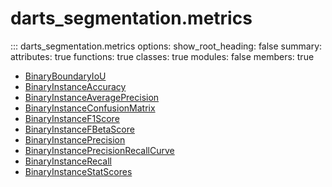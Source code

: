 # <code class='doc-symbol doc-symbol-nav doc-symbol-module'></code>darts_segmentation.metrics


::: darts_segmentation.metrics
    options:
      show_root_heading: false
      summary:
        attributes: true
        functions: true
        classes: true
        modules: false
      members: true
- [BinaryBoundaryIoU](BinaryBoundaryIoU.md)
- [BinaryInstanceAccuracy](BinaryInstanceAccuracy.md)
- [BinaryInstanceAveragePrecision](BinaryInstanceAveragePrecision.md)
- [BinaryInstanceConfusionMatrix](BinaryInstanceConfusionMatrix.md)
- [BinaryInstanceF1Score](BinaryInstanceF1Score.md)
- [BinaryInstanceFBetaScore](BinaryInstanceFBetaScore.md)
- [BinaryInstancePrecision](BinaryInstancePrecision.md)
- [BinaryInstancePrecisionRecallCurve](BinaryInstancePrecisionRecallCurve.md)
- [BinaryInstanceRecall](BinaryInstanceRecall.md)
- [BinaryInstanceStatScores](BinaryInstanceStatScores.md)
